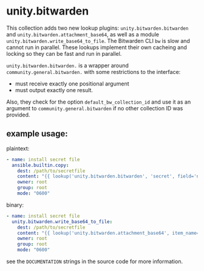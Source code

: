 # unity.bitwarden

This collection adds two new lookup plugins: `unity.bitwarden.bitwarden` and `unity.bitwarden.attachment_base64`, as well as a module `unity.bitwarden.write_base64_to_file`. The Bitwarden CLI `bw` is slow and cannot run in parallel. These lookups implement their own cacheing and locking so they can be fast and run in parallel.

`unity.bitwarden.bitwarden.` is a wrapper around `community.general.bitwarden.` with some restrictions to the interface:

* must receive exactly one positional argument
* must output exactly one result.

Also, they check for the option `default_bw_collection_id` and use it as an argument to `community.general.bitwarden` if no other collection ID was provided.

## example usage:

plaintext:
```yml
- name: install secret file
  ansible.builtin.copy:
    dest: /path/to/secretfile
    content: "{{ lookup('unity.bitwarden.bitwarden', 'secret', field='notes') }}"
    owner: root
    group: root
    mode: "0600"
```

binary:

```yml
- name: install secret file
  unity.bitwarden.write_base64_to_file:
    dest: /path/to/secretfile
    content: "{{ lookup('unity.bitwarden.attachment_base64', item_name='secret', attachment_filename='secret') }}"
    owner: root
    group: root
    mode: "0600"
```

see the `DOCUMENTATION` strings in the source code for more information.
